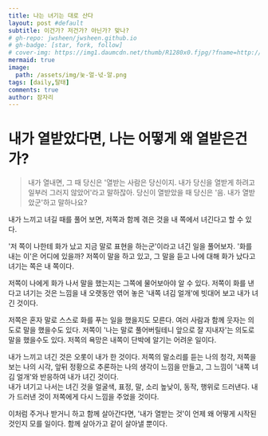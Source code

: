 ```yaml
---
title: 나는 녀기는 대로 산다
layout: post #default
subtitle: 이건가? 저건가? 아닌가? 맞나?
# gh-repo: jwsheen/jwsheen.github.io
# gh-badge: [star, fork, follow]
# cover-img: https://img1.daumcdn.net/thumb/R1280x0.fjpg/?fname=http://t1.daumcdn.net/brunch/service/user/3KhP/image/vIG3sawFIdH9skyUWjjqP1JGUkM.jpg
mermaid: true
image:
  path: /assets/img/늧-얼-넋-알.png
tags: [daily,탈태]
comments: true
author: 잠자리
---
```


# 내가 열받았다면, 나는 어떻게 왜 열받은건가?

> 내가 열내면, 그 때 당신은 '열받는 사람은 당신이지. 내가 당신을 열받게 하려고 일부러 그러지 않았어'라고 말하잖아. 당신이 열받았을 때 당신은 '음. 내가 열받았군'하고 말하나요?

내가 느끼고 녀길 때를 풀어 보면, 저쪽과 함께 겪은 것을 내 쪽에서 녀긴다고 할 수 있다.

'저 쪽이 나한테 화가 났고 지금 말로 표현을 하는군'이라고 녀긴 일을 풀어보자.
'화를 내는 이'은 어디에 있을까? 
저쪽이 말을 하고 있고, 그 말을 듣고 나에 대해 화가 났다고 녀기는 쪽은 내 쪽이다. 

저쪽이 나에게 화가 나서 말을 했는지는 그쪽에 물어보아야 알 수 있다.
저쪽이 화를 낸다고 녀기는 것은 느낌을 내 오랫동안 엮어 놓은 '내쪽 녀김 얼개'에 빗대어 보고 내가 녀긴 것이다.

저쪽은 혼자 말로 스스로 화를 푸는 일을 했을지도 모른다. 여러 사람과 함께 웃자는 의도로 말을 했을수도 있다. 저쪽이 '나는 말로 풀어버릴테니 앞으로 잘 지내자'는 의도로 말을 했을수도 있다. 저쪽의 욕망은 내쪽이 단박에 알기는 어려운 일이다.

내가 느끼고 녀긴 것은 오롯이 내가 한 것이다. 저쪽의 말소리를 듣는 나의 청각, 저쪽을 보는 나의 시각, 앞뒤 정황으로 추론하는 나의 생각이 느낌을 만들고, 그 느낌이 '내쪽 녀김 얼개'와 반응하여 내가 녀긴 것이다.  
내가 녀기고 나서는 녀긴 것을 얼굴색, 표정, 말, 소리 높낮이, 동작, 행위로 드러낸다. 내가 드러낸 것이 저쪽에게 다시 느낌을 주었을 것이다.

이처럼 주거나 받거니 하고 함께 살아간다면, '내가 열받는 것'이 언제 왜 어떻게 시작된 것인지 모를 일이다. 함께 살아가고 같이 살아낼 뿐이다.